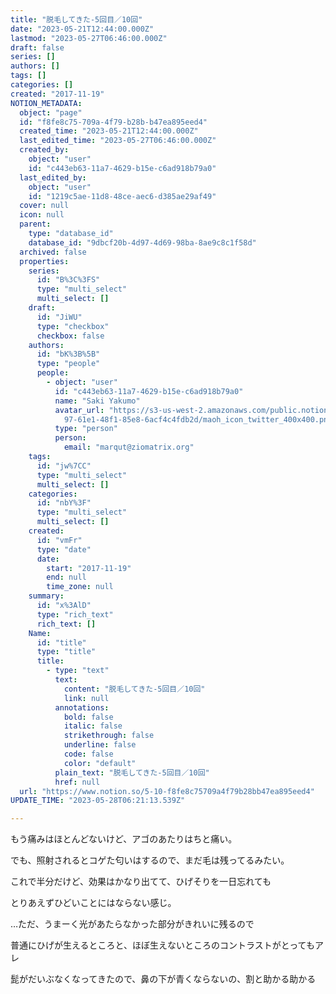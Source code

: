 ```yaml
---
title: "脱毛してきた-5回目／10回"
date: "2023-05-21T12:44:00.000Z"
lastmod: "2023-05-27T06:46:00.000Z"
draft: false
series: []
authors: []
tags: []
categories: []
created: "2017-11-19"
NOTION_METADATA:
  object: "page"
  id: "f8fe8c75-709a-4f79-b28b-b47ea895eed4"
  created_time: "2023-05-21T12:44:00.000Z"
  last_edited_time: "2023-05-27T06:46:00.000Z"
  created_by:
    object: "user"
    id: "c443eb63-11a7-4629-b15e-c6ad918b79a0"
  last_edited_by:
    object: "user"
    id: "1219c5ae-11d8-48ce-aec6-d385ae29af49"
  cover: null
  icon: null
  parent:
    type: "database_id"
    database_id: "9dbcf20b-4d97-4d69-98ba-8ae9c8c1f58d"
  archived: false
  properties:
    series:
      id: "B%3C%3FS"
      type: "multi_select"
      multi_select: []
    draft:
      id: "JiWU"
      type: "checkbox"
      checkbox: false
    authors:
      id: "bK%3B%5B"
      type: "people"
      people:
        - object: "user"
          id: "c443eb63-11a7-4629-b15e-c6ad918b79a0"
          name: "Saki Yakumo"
          avatar_url: "https://s3-us-west-2.amazonaws.com/public.notion-static.com/3ad1c4\
            97-61e1-48f1-85e8-6acf4c4fdb2d/maoh_icon_twitter_400x400.png"
          type: "person"
          person:
            email: "marqut@ziomatrix.org"
    tags:
      id: "jw%7CC"
      type: "multi_select"
      multi_select: []
    categories:
      id: "nbY%3F"
      type: "multi_select"
      multi_select: []
    created:
      id: "vmFr"
      type: "date"
      date:
        start: "2017-11-19"
        end: null
        time_zone: null
    summary:
      id: "x%3AlD"
      type: "rich_text"
      rich_text: []
    Name:
      id: "title"
      type: "title"
      title:
        - type: "text"
          text:
            content: "脱毛してきた-5回目／10回"
            link: null
          annotations:
            bold: false
            italic: false
            strikethrough: false
            underline: false
            code: false
            color: "default"
          plain_text: "脱毛してきた-5回目／10回"
          href: null
  url: "https://www.notion.so/5-10-f8fe8c75709a4f79b28bb47ea895eed4"
UPDATE_TIME: "2023-05-28T06:21:13.539Z"

---
```

<link rel="stylesheet" href="https://cdn.jsdelivr.net/npm/katex@0.16.2/dist/katex.min.css" integrity="sha384-bYdxxUwYipFNohQlHt0bjN/LCpueqWz13HufFEV1SUatKs1cm4L6fFgCi1jT643X" crossorigin="anonymous">


もう痛みはほとんどないけど、アゴのあたりはちと痛い。


でも、照射されるとコゲた匂いはするので、まだ毛は残ってるみたい。


これで半分だけど、効果はかなり出てて、ひげそりを一日忘れても


とりあえずひどいことにはならない感じ。


…ただ、うまーく光があたらなかった部分がきれいに残るので


普通にひげが生えるところと、ほぼ生えないところのコントラストがとってもアレ


髭がだいぶなくなってきたので、鼻の下が青くならないの、割と助かる助かる

